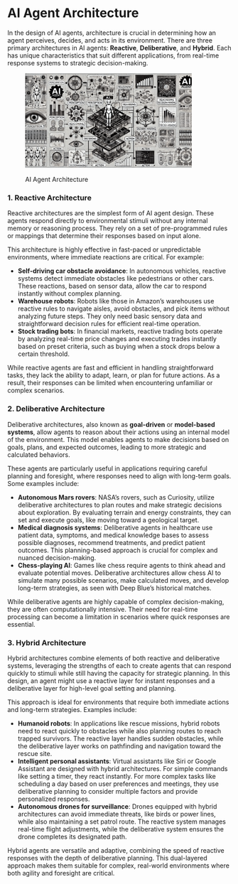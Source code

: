 # AI Agent Architecture

In the design of AI agents, architecture is crucial in determining how an agent perceives, decides, and acts in its environment. There are three primary architectures in AI agents: **Reactive**, **Deliberative**, and **Hybrid**. Each has unique characteristics that suit different applications, from real-time response systems to strategic decision-making.

<div align="left"><figure><img src="../../.gitbook/assets/ai-agent-architecture-min.png" alt="" width="375"><figcaption><p>AI Agent Architecture</p></figcaption></figure></div>

### **1. Reactive Architecture**

Reactive architectures are the simplest form of AI agent design. These agents respond directly to environmental stimuli without any internal memory or reasoning process. They rely on a set of pre-programmed rules or mappings that determine their responses based on input alone.

This architecture is highly effective in fast-paced or unpredictable environments, where immediate reactions are critical. For example:

* **Self-driving car obstacle avoidance**: In autonomous vehicles, reactive systems detect immediate obstacles like pedestrians or other cars. These reactions, based on sensor data, allow the car to respond instantly without complex planning.
* **Warehouse robots**: Robots like those in Amazon’s warehouses use reactive rules to navigate aisles, avoid obstacles, and pick items without analyzing future steps. They only need basic sensory data and straightforward decision rules for efficient real-time operation.
* **Stock trading bots**: In financial markets, reactive trading bots operate by analyzing real-time price changes and executing trades instantly based on preset criteria, such as buying when a stock drops below a certain threshold.

While reactive agents are fast and efficient in handling straightforward tasks, they lack the ability to adapt, learn, or plan for future actions. As a result, their responses can be limited when encountering unfamiliar or complex scenarios.

### **2. Deliberative Architecture**

Deliberative architectures, also known as **goal-driven** or **model-based systems**, allow agents to reason about their actions using an internal model of the environment. This model enables agents to make decisions based on goals, plans, and expected outcomes, leading to more strategic and calculated behaviors.

These agents are particularly useful in applications requiring careful planning and foresight, where responses need to align with long-term goals. Some examples include:

* **Autonomous Mars rovers**: NASA’s rovers, such as Curiosity, utilize deliberative architectures to plan routes and make strategic decisions about exploration. By evaluating terrain and energy constraints, they can set and execute goals, like moving toward a geological target.
* **Medical diagnosis systems**: Deliberative agents in healthcare use patient data, symptoms, and medical knowledge bases to assess possible diagnoses, recommend treatments, and predict patient outcomes. This planning-based approach is crucial for complex and nuanced decision-making.
* **Chess-playing AI**: Games like chess require agents to think ahead and evaluate potential moves. Deliberative architectures allow chess AI to simulate many possible scenarios, make calculated moves, and develop long-term strategies, as seen with Deep Blue’s historical matches.

While deliberative agents are highly capable of complex decision-making, they are often computationally intensive. Their need for real-time processing can become a limitation in scenarios where quick responses are essential.

### **3. Hybrid Architecture**

Hybrid architectures combine elements of both reactive and deliberative systems, leveraging the strengths of each to create agents that can respond quickly to stimuli while still having the capacity for strategic planning. In this design, an agent might use a reactive layer for instant responses and a deliberative layer for high-level goal setting and planning.

This approach is ideal for environments that require both immediate actions and long-term strategies. Examples include:

* **Humanoid robots**: In applications like rescue missions, hybrid robots need to react quickly to obstacles while also planning routes to reach trapped survivors. The reactive layer handles sudden obstacles, while the deliberative layer works on pathfinding and navigation toward the rescue site.
* **Intelligent personal assistants**: Virtual assistants like Siri or Google Assistant are designed with hybrid architectures. For simple commands like setting a timer, they react instantly. For more complex tasks like scheduling a day based on user preferences and meetings, they use deliberative planning to consider multiple factors and provide personalized responses.
* **Autonomous drones for surveillance**: Drones equipped with hybrid architectures can avoid immediate threats, like birds or power lines, while also maintaining a set patrol route. The reactive system manages real-time flight adjustments, while the deliberative system ensures the drone completes its designated path.

Hybrid agents are versatile and adaptive, combining the speed of reactive responses with the depth of deliberative planning. This dual-layered approach makes them suitable for complex, real-world environments where both agility and foresight are critical.

